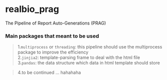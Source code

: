 # realbio_prag
The Pipeline of Report Auto-Generations (PRAG) 


### Main packages that meant to be used
>1.`multiprocess` or `threading`: this pipeline should use the multiprocess package to improve the efficiency   
>2.`jinjia2`: template-parsing frame to deal with the html file    
>3.`pandas`: the data structure which data in html template should store   
    
>4.to be continued ... hahahaha  
